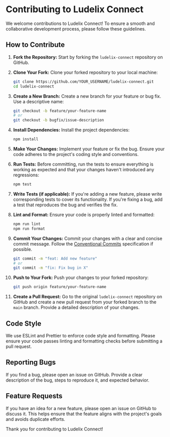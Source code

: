 
# Contributing to Ludelix Connect

We welcome contributions to Ludelix Connect! To ensure a smooth and collaborative development process, please follow these guidelines.

## How to Contribute

1.  **Fork the Repository:** Start by forking the `ludelix-connect` repository on GitHub.

2.  **Clone Your Fork:** Clone your forked repository to your local machine:

    ```bash
    git clone https://github.com/YOUR_USERNAME/ludelix-connect.git
    cd ludelix-connect
    ```

3.  **Create a New Branch:** Create a new branch for your feature or bug fix. Use a descriptive name:

    ```bash
    git checkout -b feature/your-feature-name
    # or
    git checkout -b bugfix/issue-description
    ```

4.  **Install Dependencies:** Install the project dependencies:

    ```bash
    npm install
    ```

5.  **Make Your Changes:** Implement your feature or fix the bug. Ensure your code adheres to the project's coding style and conventions.

6.  **Run Tests:** Before committing, run the tests to ensure everything is working as expected and that your changes haven't introduced any regressions:

    ```bash
    npm test
    ```

7.  **Write Tests (if applicable):** If you're adding a new feature, please write corresponding tests to cover its functionality. If you're fixing a bug, add a test that reproduces the bug and verifies the fix.

8.  **Lint and Format:** Ensure your code is properly linted and formatted:

    ```bash
    npm run lint
    npm run format
    ```

9.  **Commit Your Changes:** Commit your changes with a clear and concise commit message. Follow the [Conventional Commits](https://www.conventionalcommits.org/en/v1.0.0/) specification if possible.

    ```bash
    git commit -m "feat: Add new feature"
    # or
    git commit -m "fix: Fix bug in X"
    ```

10. **Push to Your Fork:** Push your changes to your forked repository:

    ```bash
    git push origin feature/your-feature-name
    ```

11. **Create a Pull Request:** Go to the original `ludelix-connect` repository on GitHub and create a new pull request from your forked branch to the `main` branch. Provide a detailed description of your changes.

## Code Style

We use ESLint and Prettier to enforce code style and formatting. Please ensure your code passes linting and formatting checks before submitting a pull request.

## Reporting Bugs

If you find a bug, please open an issue on GitHub. Provide a clear description of the bug, steps to reproduce it, and expected behavior.

## Feature Requests

If you have an idea for a new feature, please open an issue on GitHub to discuss it. This helps ensure that the feature aligns with the project's goals and avoids duplicate efforts.

Thank you for contributing to Ludelix Connect!


